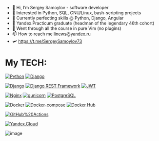 - 👋 Hi, I’m Sergey Samoylov - software developer
- 👀 Interested in Python, SQL, GNU/Linux, bash-scripting projects
- 🌱 Currently perfecting skills @ Python, Django, Angular
- 💞️ Yandex.Practicum graduate (headman of the legendary 46th cohort)
- 🥇 Went through all the course in pure Vim (no plugins)
- 📫 How to reach me linews@yandex.ru
- 🛩️ https://t.me/SergeySamoylov73

# My TECH:
[![Python](https://img.shields.io/badge/-Python-464646?style=for-the-badge&logo=Python&logoColor=FFFFF&color=692784)](https://www.python.org/)
[![Django](https://img.shields.io/badge/-Bash-464646?style=for-the-badge&logo=Bash&logoColor=FFFFF&color=692784)](https://www.gnu.org/software/bash/)

[![Django](https://img.shields.io/badge/-Django-464646?style=for-the-badge&logo=Django&logoColor=FFFFF&color=692784)](https://www.djangoproject.com/)
[![Django REST Framework](https://img.shields.io/badge/-Django%20REST%20Framework-464646?style=for-the-badge&logo=Django%20REST%20Framework&logoColor=FFFFF&color=692784)](https://www.django-rest-framework.org/)
[![JWT](https://img.shields.io/badge/-JWT-464646?style=for-the-badge&color=692784)](https://jwt.io/)

[![Nginx](https://img.shields.io/badge/-NGINX-464646?style=for-the-badge&logo=NGINX&logoColor=FFFFF&color=692784)](https://nginx.org/ru/)
[![gunicorn](https://img.shields.io/badge/-gunicorn-464646?style=for-the-badge&logo=gunicorn&logoColor=FFFFF&color=692784)](https://gunicorn.org/)
[![PostgreSQL](https://img.shields.io/badge/-PostgreSQL-464646?style=for-the-badge&logo=PostgreSQL&logoColor=FFFFF&color=692784)](https://www.postgresql.org/)

[![Docker](https://img.shields.io/badge/-Docker-464646?style=for-the-badge&logo=Docker&logoColor=FFFFF&color=692784)](https://www.docker.com/)
[![Docker-compose](https://img.shields.io/badge/-Docker%20compose-464646?style=for-the-badge&logo=Docker&logoColor=FFFFF&color=692784)](https://www.docker.com/)
[![Docker Hub](https://img.shields.io/badge/-Docker%20Hub-464646?style=for-the-badge&logo=Docker&logoColor=FFFFF&color=692784)](https://www.docker.com/products/docker-hub)

[![GitHub%20Actions](https://img.shields.io/badge/-GitHub%20Actions-464646?style=for-the-badge&logo=GitHub%20actions&logoColor=FFFFF&color=692784)](https://github.com/features/actions)

[![Yandex.Cloud](https://img.shields.io/badge/-Yandex.Cloud-464646?style=for-the-badge&logo=Yandex.Cloud&logoColor=FFFFF&color=692784)](https://cloud.yandex.ru/)

![image](https://www.codewars.com/users/sergey-samoylov/badges/large)

<!---
sergey-samoylov/sergey-samoylov is a ✨ special ✨ repository because its `README.md` (this file) appears on your GitHub profile.
You can click the Preview link to take a look at your changes.
--->
